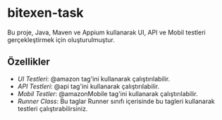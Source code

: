 # bitexen-task

Bu proje, Java, Maven ve Appium kullanarak UI, API ve Mobil testleri gerçekleştirmek için oluşturulmuştur.

## Özellikler

- *UI Testleri*: @amazon tag'ini kullanarak çalıştırılabilir.
- *API Testleri*: @api tag'ini kullanarak çalıştırılabilir.
- *Mobil Testler*: @amazonMobile tag'ini kullanarak çalıştırılabilir.
- *Runner Class*: Bu taglar Runner sınıfı içerisinde bu tagleri kullanarak testleri çalıştırabilirsiniz.

